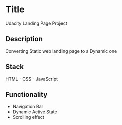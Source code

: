 # Title
Udacity Landing Page Project

## Description
Converting Static web landing page to a Dynamic one 

## Stack
HTML - CSS - JavaScript

## Functionality
- Navigation Bar
- Dynamic Active State
- Scrolling effect